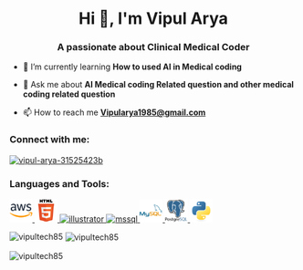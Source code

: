 <h1 align="center">Hi 👋, I'm Vipul Arya</h1>
<h3 align="center">A passionate about Clinical Medical Coder</h3>

- 🌱 I’m currently learning **How to used AI in Medical coding**

- 💬 Ask me about **AI Medical coding Related question and other medical coding related question**

- 📫 How to reach me **Vipularya1985@gmail.com**

<h3 align="left">Connect with me:</h3>
<p align="left">
<a href="https://linkedin.com/in/vipul-arya-31525423b" target="blank"><img align="center" src="https://raw.githubusercontent.com/rahuldkjain/github-profile-readme-generator/master/src/images/icons/Social/linked-in-alt.svg" alt="vipul-arya-31525423b" height="30" width="40" /></a>
</p>

<h3 align="left">Languages and Tools:</h3>
<p align="left"> <a href="https://aws.amazon.com" target="_blank" rel="noreferrer"> <img src="https://raw.githubusercontent.com/devicons/devicon/master/icons/amazonwebservices/amazonwebservices-original-wordmark.svg" alt="aws" width="40" height="40"/> </a> <a href="https://www.w3.org/html/" target="_blank" rel="noreferrer"> <img src="https://raw.githubusercontent.com/devicons/devicon/master/icons/html5/html5-original-wordmark.svg" alt="html5" width="40" height="40"/> </a> <a href="https://www.adobe.com/in/products/illustrator.html" target="_blank" rel="noreferrer"> <img src="https://www.vectorlogo.zone/logos/adobe_illustrator/adobe_illustrator-icon.svg" alt="illustrator" width="40" height="40"/> </a> <a href="https://www.microsoft.com/en-us/sql-server" target="_blank" rel="noreferrer"> <img src="https://www.svgrepo.com/show/303229/microsoft-sql-server-logo.svg" alt="mssql" width="40" height="40"/> </a> <a href="https://www.mysql.com/" target="_blank" rel="noreferrer"> <img src="https://raw.githubusercontent.com/devicons/devicon/master/icons/mysql/mysql-original-wordmark.svg" alt="mysql" width="40" height="40"/> </a> <a href="https://www.postgresql.org" target="_blank" rel="noreferrer"> <img src="https://raw.githubusercontent.com/devicons/devicon/master/icons/postgresql/postgresql-original-wordmark.svg" alt="postgresql" width="40" height="40"/> </a> <a href="https://www.python.org" target="_blank" rel="noreferrer"> <img src="https://raw.githubusercontent.com/devicons/devicon/master/icons/python/python-original.svg" alt="python" width="40" height="40"/> </a> </p>

<p><img align="left" src="https://github-readme-stats.vercel.app/api/top-langs?username=vipultech85&show_icons=true&locale=en&layout=compact" alt="vipultech85" /></p>

<p>&nbsp;<img align="center" src="https://github-readme-stats.vercel.app/api?username=vipultech85&show_icons=true&locale=en" alt="vipultech85" /></p>

<p><img align="center" src="https://github-readme-streak-stats.herokuapp.com/?user=vipultech85&" alt="vipultech85" /></p>

